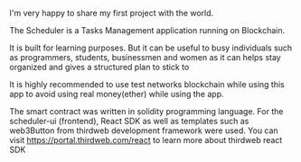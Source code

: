 I'm very happy to share my first project with the world.

The Scheduler is a Tasks Management application running on Blockchain.

It is built for learning purposes. But it can be useful to busy individuals such as programmers, students, businessmen and women as it can helps stay organized and gives a structured plan to stick to

It is highly recommended to use test networks blockchain while using this app to avoid using real money(ether) while using the app.

The smart contract was written in solidity programming language.
For the scheduler-ui (frontend), React SDK as well as templates such as web3Button from thirdweb development framework were used. You can visit https://portal.thirdweb.com/react to learn more about thirdweb react SDK